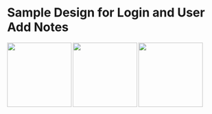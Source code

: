 # Sample Design for Login and User Add Notes
<img src="https://m7madmagdy.github.io/server/android apps/login_page.png" width="150" align="left"/>
<img src="https://m7madmagdy.github.io/server/android apps/notes_page.png" width="150" align="left"/>
<img src="https://m7madmagdy.github.io/server/android apps/alert_page.png" width="150" align="left"/>
